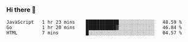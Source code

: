 ### Hi there 👋

<!--
**KLXLjun/KLXLjun** is a ✨ _special_ ✨ repository because its `README.md` (this file) appears on your GitHub profile.

Here are some ideas to get you started:

- 🔭 I’m currently working on ...
- 🌱 I’m currently learning ...
- 👯 I’m looking to collaborate on ...
- 🤔 I’m looking for help with ...
- 💬 Ask me about ...
- 📫 How to reach me: ...
- 😄 Pronouns: ...
- ⚡ Fun fact: ...
-->

<!--START_SECTION:waka-->
```text
JavaScript   1 hr 23 mins    ████████████░░░░░░░░░░░░░   48.59 % 
Go           1 hr 20 mins    ███████████▓░░░░░░░░░░░░░   46.84 % 
HTML         7 mins          █░░░░░░░░░░░░░░░░░░░░░░░░   04.57 % 
```
<!--END_SECTION:waka-->
